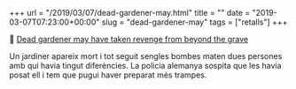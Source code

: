 +++
url = "/2019/03/07/dead-gardener-may.html"
title = ""
date = "2019-03-07T07:23:00+00:00"
slug = "dead-gardener-may"
tags = ["retalls"]
+++

📎 [Dead gardener may have taken revenge from beyond the grave](https://edition-m.cnn.com/2019/03/06/europe/gardener-booby-traps-scli-grm-intl/index.html)

Un jardiner apareix mort i tot seguit sengles bombes maten dues persones amb qui havia tingut diferències. La policia alemanya sospita que les havia posat ell i tem que pugui haver preparat més trampes.

